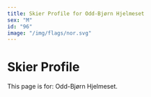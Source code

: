 ```yaml
---
title: Skier Profile for Odd-Bjørn Hjelmeset
sex: "M"
id: "96"
image: "/img/flags/nor.svg" 
---
```


# Skier Profile

This page is for: Odd-Bjørn Hjelmeset.
    
